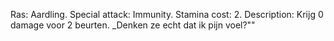 
Ras: Aardling.
Special attack: Immunity.
	Stamina cost: 2.
	Description: Krijg 0 damage voor 2 beurten.
		_Denken ze echt dat ik pijn voel?""

